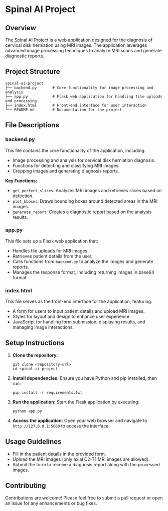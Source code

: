 # Spinal AI Project

## Overview
The Spinal AI Project is a web application designed for the diagnosis of cervical disk herniation using MRI images. The application leverages advanced image processing techniques to analyze MRI scans and generate diagnostic reports.

## Project Structure
```
spinal-ai-project
├── backend.py       # Core functionality for image processing and analysis
├── app.py           # Flask web application for handling file uploads and processing
├── index.html       # Front-end interface for user interaction
└── README.md        # Documentation for the project
```

## File Descriptions

### backend.py
This file contains the core functionality of the application, including:
- Image processing and analysis for cervical disk herniation diagnosis.
- Functions for detecting and classifying MRI images.
- Cropping images and generating diagnosis reports.

**Key Functions:**
- `get_perfect_slices`: Analyzes MRI images and retrieves slices based on detection.
- `plot_bboxes`: Draws bounding boxes around detected areas in the MRI images.
- `generate_report`: Creates a diagnostic report based on the analysis results.

### app.py
This file sets up a Flask web application that:
- Handles file uploads for MRI images.
- Retrieves patient details from the user.
- Calls functions from `backend.py` to analyze the images and generate reports.
- Manages the response format, including returning images in base64 format.

### index.html
This file serves as the front-end interface for the application, featuring:
- A form for users to input patient details and upload MRI images.
- Styles for layout and design to enhance user experience.
- JavaScript for handling form submission, displaying results, and managing image interactions.

## Setup Instructions
1. **Clone the repository:**
   ```
   git clone <repository-url>
   cd spinal-ai-project
   ```

2. **Install dependencies:**
   Ensure you have Python and pip installed, then run:
   ```
   pip install -r requirements.txt
   ```

3. **Run the application:**
   Start the Flask application by executing:
   ```
   python app.py
   ```

4. **Access the application:**
   Open your web browser and navigate to `http://127.0.0.1:5000` to access the interface.

## Usage Guidelines
- Fill in the patient details in the provided form.
- Upload the MRI images (only axial C2-T1 MRI images are allowed).
- Submit the form to receive a diagnosis report along with the processed images.

## Contributing
Contributions are welcome! Please feel free to submit a pull request or open an issue for any enhancements or bug fixes.
